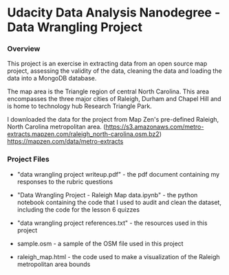 
# Udacity Data Analysis Nanodegree - Data Wrangling Project 

### Overview
This project is an exercise in extracting data from an open source map project, assessing the validity of the data, cleaning the data and loading the data into a MongoDB database.  

The map area is the Triangle region of central North Carolina.  This area encompasses the three major cities of Raleigh, Durham and Chapel Hill and is home to technology hub Research Triangle Park.

I downloaded the data for the project from Map Zen's pre-defined Raleigh, North Carolina metropolitan area.  (https://s3.amazonaws.com/metro-extracts.mapzen.com/raleigh_north-carolina.osm.bz2)
https://mapzen.com/data/metro-extracts

### Project Files

* "data wrangling project writeup.pdf" - the pdf document containing my responses to the rubric questions

* "Data Wrangling Project - Raleigh Map data.ipynb" - the python notebook containing the code that I used to audit and clean the dataset, including the code for the lesson 6 quizzes

* "data wrangling project references.txt" - the resources used in this project

* sample.osm - a sample of the OSM file used in this project

* raleigh_map.html - the code used to make a visualization of the Raleigh metropolitan area bounds
